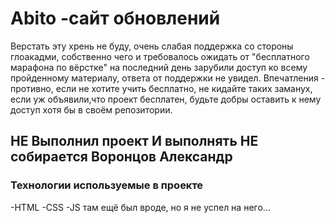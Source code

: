 # Abito -сайт обновлений
Верстать эту хрень не буду, очень слабая поддержка со стороны глоакадми, собственно чего и требовалось ожидать от "бесплатного марафона по вёрстке"
на последний день зарубили доступ ко всему пройденному материалу, ответа от поддержки не увидел. Впечатления - противно, если не хотите учить бесплатно, не кидайте таких заманух, если уж объявили,что проект бесплатен, будьте добры оставить к нему доступ хотя бы в своём репозитории.

## НЕ Выполнил проект  И выполнять НЕ собирается Воронцов Александр

### Технологии используемые в проекте
-HTML
-CSS
-JS там ещё был вроде, но я не успел на него...
